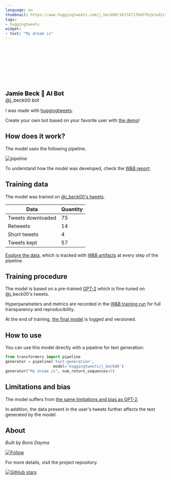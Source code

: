 ```yaml
---
language: en
thumbnail: https://www.huggingtweets.com/j_beck00/1617471704579/predictions.png
tags:
- huggingtweets
widget:
- text: "My dream is"
---
```


<div>
<div style="width: 132px; height:132px; border-radius: 50%; background-size: cover; background-image: url('https://pbs.twimg.com/profile_images/1311033052592656385/V-9XECfj_400x400.jpg')">
</div>
<div style="margin-top: 8px; font-size: 19px; font-weight: 800">Jamie Beck 🤖 AI Bot </div>
<div style="font-size: 15px">@j_beck00 bot</div>
</div>

I was made with [huggingtweets](https://github.com/borisdayma/huggingtweets).

Create your own bot based on your favorite user with [the demo](https://colab.research.google.com/github/borisdayma/huggingtweets/blob/master/huggingtweets-demo.ipynb)!

## How does it work?

The model uses the following pipeline.

![pipeline](https://github.com/borisdayma/huggingtweets/blob/master/img/pipeline.png?raw=true)

To understand how the model was developed, check the [W&B report](https://wandb.ai/wandb/huggingtweets/reports/HuggingTweets-Train-a-Model-to-Generate-Tweets--VmlldzoxMTY5MjI).

## Training data

The model was trained on [@j_beck00's tweets](https://twitter.com/j_beck00).

| Data | Quantity |
| --- | --- |
| Tweets downloaded | 75 |
| Retweets | 14 |
| Short tweets | 4 |
| Tweets kept | 57 |

[Explore the data](https://wandb.ai/wandb/huggingtweets/runs/23mq58mv/artifacts), which is tracked with [W&B artifacts](https://docs.wandb.com/artifacts) at every step of the pipeline.

## Training procedure

The model is based on a pre-trained [GPT-2](https://huggingface.co/gpt2) which is fine-tuned on @j_beck00's tweets.

Hyperparameters and metrics are recorded in the [W&B training run](https://wandb.ai/wandb/huggingtweets/runs/2mbmtl4r) for full transparency and reproducibility.

At the end of training, [the final model](https://wandb.ai/wandb/huggingtweets/runs/2mbmtl4r/artifacts) is logged and versioned.

## How to use

You can use this model directly with a pipeline for text generation:

```python
from transformers import pipeline
generator = pipeline('text-generation',
                     model='huggingtweets/j_beck00')
generator("My dream is", num_return_sequences=5)
```

## Limitations and bias

The model suffers from [the same limitations and bias as GPT-2](https://huggingface.co/gpt2#limitations-and-bias).

In addition, the data present in the user's tweets further affects the text generated by the model.

## About

*Built by Boris Dayma*

[![Follow](https://img.shields.io/twitter/follow/borisdayma?style=social)](https://twitter.com/intent/follow?screen_name=borisdayma)

For more details, visit the project repository.

[![GitHub stars](https://img.shields.io/github/stars/borisdayma/huggingtweets?style=social)](https://github.com/borisdayma/huggingtweets)
